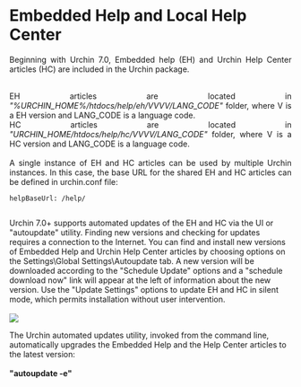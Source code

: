 # Embedded Help and Local Help Center #

<p align='justify'>Beginning with Urchin 7.0, Embedded help (EH) and Urchin Help Center articles (HC) are included in the Urchin package.<br>
<br>
<p align='justify'>EH articles are located in <i>"%URCHIN_HOME%/htdocs/help/eh/VVVV/LANG_CODE"</i> folder, where V is a EH version and LANG_CODE is a language code.<br>HC articles are located in  <i>"URCHIN_HOME/htdocs/help/hc/VVVV/LANG_CODE"</i> folder, where V is a HC version and LANG_CODE is a language code.<br>
<br>
A single instance of EH and HC articles can be used by multiple Urchin instances. In this case, the base URL for the shared EH and HC articles can be defined in urchin.conf file:<br>
<pre><code>helpBaseUrl: /help/ <br>
</code></pre>

Urchin 7.0+ supports automated updates of the EH and HC via the UI or "autoupdate" utility. Finding new versions and checking for updates requires a connection to the Internet. You can find and install new versions of Embedded Help and Urchin Help Center articles by choosing options on the Settings\Global Settings\Autoupdate tab. A new version will be downloaded according to the "Schedule Update" options and a "schedule download now" link will appear at the left of information about the new version.  Use the "Update Settings" options to update EH and HC in silent mode, which permits installation without user intervention.<br>
<br>
<img src='http://urchin-web-analytics-software.googlecode.com/svn/trunk/Autoupdate_Help_Articles.png' />

The Urchin automated updates utility,  invoked from the command line, automatically upgrades the Embedded Help and the Help Center articles to the latest version:<br>
<br><b>"autoupdate -e"</b>
